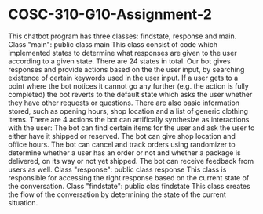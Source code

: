 # COSC-310-G10-Assignment-2

This chatbot program has three classes: findstate, response and main.
Class "main": public class main
  This class consist of code which implemented states to determine what responses are given to the user according to a given state. There are 24 states in total. Our bot gives responses and provide actions based on the the user input, by searching existence of certain keywords used in the user input. If a user gets to a point where the bot notices it cannot go any further (e.g. the action is fully completed) the bot reverts to the default state which asks the user whether they have other requests or questions. There are also basic information stored, such as opening hours, shop location and a list of generic clothing items. There are 4 actions the bot can artifically synthesize as interactions with the user: The bot can find certain items for the user and ask the user to either have it shipped or reserved. The bot can give shop location and office hours. The bot can cancel and track orders using randomizer to determine whether a user has an order or not and whether a package is delivered, on its way or not yet shipped. The bot can receive feedback from users as well.
Class "response": public class response
  This class is responsible for accessing the right response based on the current state of the conversation.
Class "findstate": public clas findstate
  This class creates the flow of the conversation by determining the state of the current situation.
